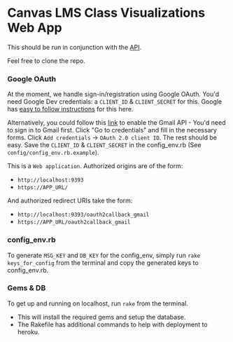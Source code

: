 # Canvas LMS Class Visualizations Web App

This should be run in conjunction with the [API](https://github.com/ISS-Analytics/).

Feel free to clone the repo.

### Google OAuth

At the moment, we handle sign-in/registration using Google OAuth. You'd need Google Dev credentials: a `CLIENT_ID` & `CLIENT_SECRET` for this. Google has [easy to follow instructions](https://developers.google.com/gmail/api/auth/web-server) for this here.

Alternatively, you could follow this [link](https://console.developers.google.com//start/api?id=gmail&credential=client_key) to enable the Gmail API - You'd need to sign in to Gmail first. Click "Go to credentials" and fill in the necessary forms. Click `Add credentials` -> `OAuth 2.0 client ID`. The rest should be easy. Save the `CLIENT_ID` & `CLIENT_SECRET` in the config_env.rb (See `config/config_env.rb.example`).

This is a `Web application`. Authorized origins are of the form:
- `http://localhost:9393`
- `https://APP_URL/`

And authorized redirect URIs take the form:
- `http://localhost:9393/oauth2callback_gmail`
- `https://APP_URL/oauth2callback_gmail`

### config_env.rb

To generate `MSG_KEY` and `DB_KEY` for the config_env, simply run `rake keys_for_config` from the terminal and copy the generated keys to config_env.rb.

### Gems & DB

To get up and running on localhost, run `rake` from the terminal.
- This will install the required gems and setup the database.
- The Rakefile has additional commands to help with deployment to heroku.
